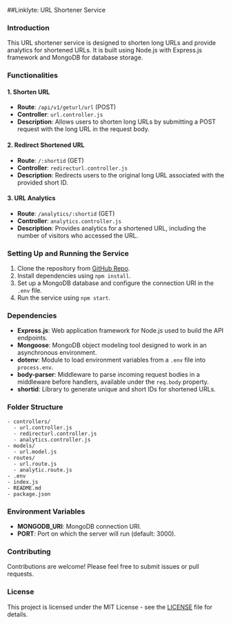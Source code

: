 ##Linklyte: URL Shortener Service

### Introduction

This URL shortener service is designed to shorten long URLs and provide analytics for shortened URLs. It is built using Node.js with Express.js framework and MongoDB for database storage.

### Functionalities

#### 1. Shorten URL

- **Route**: `/api/v1/geturl/url` (POST)
- **Controller**: `url.controller.js`
- **Description**: Allows users to shorten long URLs by submitting a POST request with the long URL in the request body.

#### 2. Redirect Shortened URL

- **Route**: `/:shortid` (GET)
- **Controller**: `redirecturl.controller.js`
- **Description**: Redirects users to the original long URL associated with the provided short ID.

#### 3. URL Analytics

- **Route**: `/analytics/:shortid` (GET)
- **Controller**: `analytics.controller.js`
- **Description**: Provides analytics for a shortened URL, including the number of visitors who accessed the URL.

### Setting Up and Running the Service

1. Clone the repository from [GitHub Repo](https://github.com/example/url-shortener).
2. Install dependencies using `npm install`.
3. Set up a MongoDB database and configure the connection URI in the `.env` file.
4. Run the service using `npm start`.

### Dependencies

- **Express.js**: Web application framework for Node.js used to build the API endpoints.
- **Mongoose**: MongoDB object modeling tool designed to work in an asynchronous environment.
- **dotenv**: Module to load environment variables from a `.env` file into `process.env`.
- **body-parser**: Middleware to parse incoming request bodies in a middleware before handlers, available under the `req.body` property.
- **shortid**: Library to generate unique and short IDs for shortened URLs.

### Folder Structure

```
- controllers/
  - url.controller.js
  - redirecturl.controller.js
  - analytics.controller.js
- models/
  - url.model.js
- routes/
  - url.route.js
  - analytic.route.js
- .env
- index.js
- README.md
- package.json
```

### Environment Variables

- **MONGODB_URI**: MongoDB connection URI.
- **PORT**: Port on which the server will run (default: 3000).

### Contributing

Contributions are welcome! Please feel free to submit issues or pull requests.

### License

This project is licensed under the MIT License - see the [LICENSE](LICENSE) file for details.
